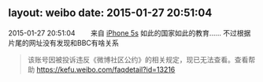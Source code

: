 layout: weibo
date: 2015-01-27 20:51:04
---
2015-01-27 20:51:04  &nbsp;&nbsp;&nbsp;&nbsp;&nbsp;&nbsp; 来自 <a href="sinaweibo://customweibosource" rel="nofollow">iPhone 5s</a>
如此的国家如此的教育…… 不过根据片尾的网址没有发现和BBC有啥关系
>  该账号因被投诉违反《微博社区公约》的相关规定，现已无法查看。查看帮助 https://kefu.weibo.com/faqdetail?id=13216
